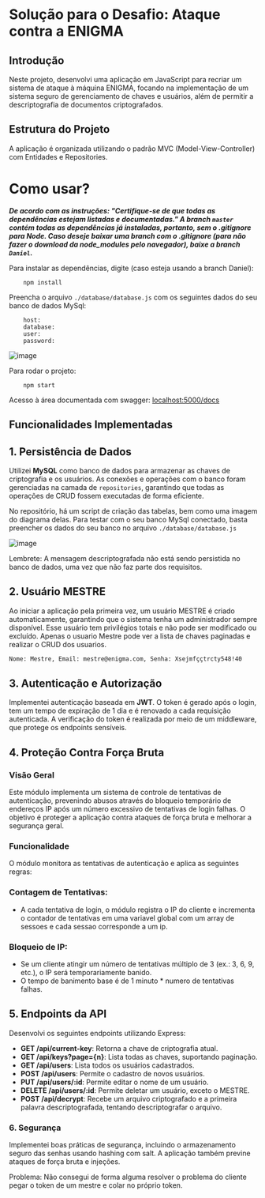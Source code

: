 # Solução para o Desafio: Ataque contra a ENIGMA

## Introdução

Neste projeto, desenvolvi uma aplicação em JavaScript para recriar um sistema de ataque à máquina ENIGMA, focando na implementação de um sistema seguro de gerenciamento de chaves e usuários, além de permitir a descriptografia de documentos criptografados.

## Estrutura do Projeto

A aplicação é organizada utilizando o padrão MVC (Model-View-Controller) com Entidades e Repositories.

# Como usar?
***De acordo com as instruções: "Certifique-se de que todas as dependências estejam listadas e documentadas." A branch `master` contém todas as dependências já instaladas, portanto, sem o .gitignore para Node. Caso deseje baixar uma branch com o .gitignore (para não fazer o download da node_modules pelo navegador), baixe a branch `Daniel`.***

Para instalar as dependências, digite (caso esteja usando a branch Daniel):
``` 
    npm install
```
Preencha o arquivo `./database/database.js` com os seguintes dados do seu banco de dados MySql:
```
    host:
    database:
    user:
    password: 
```
![image](https://github.com/user-attachments/assets/32f08064-eea1-4148-9c96-232bfa3a130f)

Para rodar o projeto:
``` 
    npm start
```

Acesso à área documentada com swagger: [localhost:5000/docs](localhost:5000/docs)

## Funcionalidades Implementadas

## 1. Persistência de Dados

Utilizei **MySQL** como banco de dados para armazenar as chaves de criptografia e os usuários. As conexões e operações com o banco foram gerenciadas na camada de `repositories`, garantindo que todas as operações de CRUD fossem executadas de forma eficiente.

No repositório, há um script de criação das tabelas, bem como uma imagem do diagrama delas. Para testar com o seu banco MySql conectado, basta preencher os dados do seu banco no arquivo `./database/database.js`

![image](https://github.com/user-attachments/assets/32f08064-eea1-4148-9c96-232bfa3a130f)

Lembrete: A mensagem descriptografada não está sendo persistida no banco de dados, uma vez que não faz parte dos requisitos.

## 2. Usuário MESTRE

Ao iniciar a aplicação pela primeira vez, um usuário MESTRE é criado automaticamente, garantindo que o sistema tenha um administrador sempre disponível. Esse usuário tem privilégios totais e não pode ser modificado ou excluído. Apenas o usuario Mestre pode ver a lista de chaves paginadas e realizar o CRUD dos usuarios.
```bash 
Nome: Mestre, Email: mestre@enigma.com, Senha: Xsejmfççtrcty548!40
```

## 3. Autenticação e Autorização

Implementei autenticação baseada em **JWT**. O token é gerado após o login, tem um tempo de expiração de 1 dia e é renovado a cada requisição autenticada. A verificação do token é realizada por meio de um middleware, que protege os endpoints sensíveis.

## 4. Proteção Contra Força Bruta

### Visão Geral
Este módulo implementa um sistema de controle de tentativas de autenticação, prevenindo abusos através do bloqueio temporário de endereços IP após um número excessivo de tentativas de login falhas. O objetivo é proteger a aplicação contra ataques de força bruta e melhorar a segurança geral.

### Funcionalidade
O módulo monitora as tentativas de autenticação e aplica as seguintes regras:

### Contagem de Tentativas:
- A cada tentativa de login, o módulo registra o IP do cliente e incrementa o contador de tentativas em uma variavel global com um array de sessoes e cada sessao corresponde a um ip.

### Bloqueio de IP:
- Se um cliente atingir um número de tentativas múltiplo de 3 (ex.: 3, 6, 9, etc.), o IP será temporariamente banido.
- O tempo de banimento base é de 1 minuto * numero de tentativas falhas.


## 5. Endpoints da API

Desenvolvi os seguintes endpoints utilizando Express:

- **GET /api/current-key**: Retorna a chave de criptografia atual.
- **GET /api/keys?page={n}**: Lista todas as chaves, suportando paginação.
- **GET /api/users**: Lista todos os usuários cadastrados.
- **POST /api/users**: Permite o cadastro de novos usuários.
- **PUT /api/users/:id**: Permite editar o nome de um usuário.
- **DELETE /api/users/:id**: Permite deletar um usuário, exceto o MESTRE.
- **POST /api/decrypt**: Recebe um arquivo criptografado e a primeira palavra descriptografada, tentando descriptografar o arquivo.

### 6. Segurança

Implementei boas práticas de segurança, incluindo o armazenamento seguro das senhas usando hashing com salt. A aplicação também previne ataques de força bruta e injeções.

Problema: Não consegui de forma alguma resolver o problema do cliente pegar o token de um mestre e colar no próprio token.


